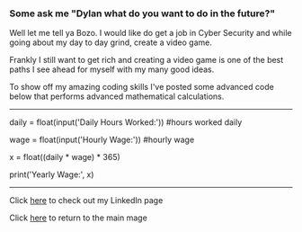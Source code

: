 ### Some ask me "Dylan what do you want to do in the future?"
Well let me tell ya Bozo. I would like do get a job in Cyber Security and while going about my day to day grind, create a video game.

Frankly I still want to get rich and creating a video game is one of the best paths I see ahead for myself with my many good ideas.

To show off my amazing coding skills I've posted some advanced code below that performs advanced mathematical calculations.
___
daily = float(input('Daily Hours Worked:')) #hours worked daily

wage = float(input('Hourly Wage:')) #hourly wage

x = float((daily * wage) * 365)

print('Yearly Wage:', x)
___

Click [here](https://www.linkedin.com/in/dylancolbymay/) to check out my LinkedIn page

Click [here](README.md) to return to the main mage
